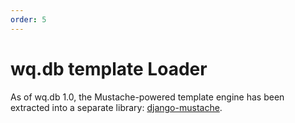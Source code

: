 ```yaml
---
order: 5
---
```


wq.db template Loader
========

As of wq.db 1.0, the Mustache-powered template engine has been extracted into a separate library: [django-mustache](https://github.com/wq/django-mustache).
